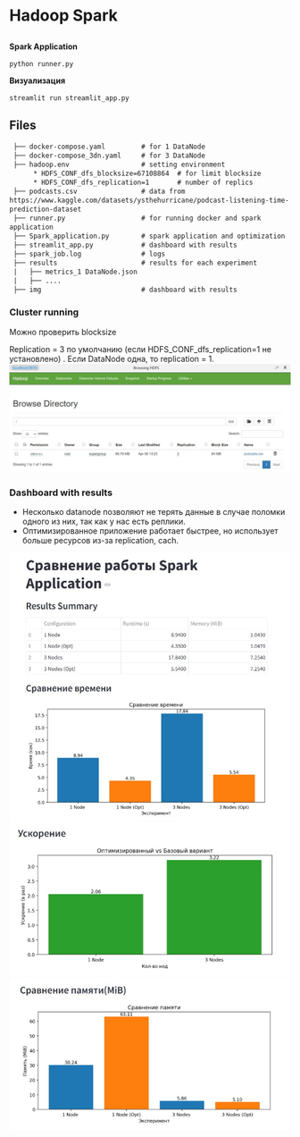 # Hadoop Spark
## 
**Spark Application**
   
    python runner.py
    
**Визуализация**   
    
    streamlit run streamlit_app.py  


## Files
     ├── docker-compose.yaml         # for 1 DataNode
     ├── docker-compose_3dn.yaml     # for 3 DataNode
     ├── hadoop.env                  # setting environment
          * HDFS_CONF_dfs_blocksize=67108864  # for limit blocksize
          * HDFS_CONF_dfs_replication=1       # number of replics
     ├── podcasts.csv                # data from https://www.kaggle.com/datasets/ysthehurricane/podcast-listening-time-prediction-dataset 
     ├── runner.py                   # for running docker and spark application
     ├── Spark_application.py        # spark application and optimization
     ├── streamlit_app.py            # dashboard with results
     ├── spark_job.log               # logs 
     ├── results                     # results for each experiment
     |   ├── metrics_1 DataNode.json 
     |   ├── ....
     ├── img                         # dashboard with results


### Cluster running
Можно проверить blocksize

Replication =  3 по умолчанию (если HDFS_CONF_dfs_replication=1 не установлено) . Если DataNode одна, то replication = 1.
![alt text](https://github.com/arinaaandreeva/Hadoop_spark/blob/master/img/Utilities.JPG)


### Dashboard with results
 - Несколько datanode позволяют не терять данные в случае поломки одного из них, так как у нас есть реплики.
 - Оптимизированное приложение работает быстрее, но использует больше ресурсов из-за replication, cach.

![alt text](https://github.com/arinaaandreeva/Hadoop_spark/blob/master/img/Streamlit1.JPG)
![alt text](https://github.com/arinaaandreeva/Hadoop_spark/blob/master/img/Streamlit2.JPG)
![alt text](https://github.com/arinaaandreeva/Hadoop_spark/blob/master/img/Streamlit3.JPG)
       
 
    
